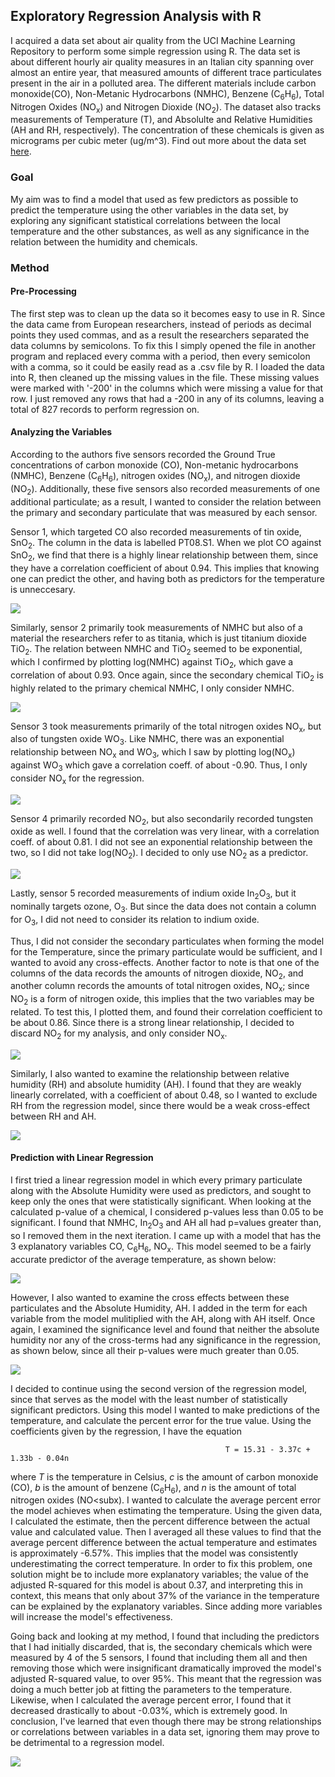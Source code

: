 ## Exploratory Regression Analysis with R
I acquired a data set about air quality from the UCI Machine Learning Repository to perform some simple regression using R. The data set is about different hourly air quality measures in an Italian city spanning over almost an entire year, that measured amounts of different trace particulates present in the air in a polluted area. The different materials include carbon monoxide(CO), Non-Metanic Hydrocarbons (NMHC), Benzene (C<sub>6</sub>H<sub>6</sub>), Total Nitrogen Oxides (NO<sub>x</sub>) and Nitrogen Dioxide (NO<sub>2</sub>). The dataset also tracks measurements of Temperature (T), and Absolulte and Relative Humidities (AH and RH, respectively). The concentration of these chemicals is given as micrograms per cubic meter (ug/m^3). Find out more about the data set [here](https://archive.ics.uci.edu/ml/datasets/Air+Quality).

### Goal
My aim was to find a model that used as few predictors as possible to predict the temperature using the other variables in the data set, by exploring any significant statistical correlations between the local temperature and the other substances, as well as any significance in the relation between the humidity and chemicals.

### Method
#### Pre-Processing
The first step was to clean up the data so it becomes easy to use in R. Since the data came from European researchers, instead of periods as decimal points they used commas, and as a result the researchers separated the data columns by semicolons. To fix this I simply opened the file in another program and replaced every comma with a period, then every semicolon with a comma, so it could be easily read as a .csv file by R. I loaded the data into R, then cleaned up the missing values in the file. These missing values were marked with '-200' in the columns which were missing a value for that row. I just removed any rows that had a -200 in any of its columns, leaving a total of 827 records to perform regression on.

#### Analyzing the Variables
According to the authors five sensors recorded the Ground True concentrations of carbon monoxide (CO), Non-metanic hydrocarbons (NMHC), Benzene (C<sub>6</sub>H<sub>6</sub>), nitrogen oxides (NO<sub>x</sub>), and nitrogen dioxide (NO<sub>2</sub>). Additionally, these five sensors also recorded measurements of one additional particulate; as a result, I wanted to consider the relation between the primary and secondary particulate that was measured by each sensor. 

Sensor 1, which targeted CO also recorded measurements of tin oxide, SnO<sub>2</sub>. The column in the data is labelled PT08.S1. When we plot CO against SnO<sub>2</sub>, we find that there is a highly linear relationship between them, since they have a correlation coefficient of about 0.94. This implies that knowing one can predict the other, and having both as predictors for the temperature is unneccesary.

![](plots/CO_SnO2.png)

Similarly, sensor 2 primarily took measurements of NMHC but also of a material the researchers refer to as titania, which is just titanium dioxide TiO<sub>2</sub>. The relation between NMHC and TiO<sub>2</sub> seemed to be exponential, which I confirmed by plotting log(NMHC) against TiO<sub>2</sub>, which gave a correlation of about 0.93. Once again, since the secondary chemical TiO<sub>2</sub> is highly related to the primary chemical NMHC, I only consider NMHC.

![](plots/NMHC_TiO2.png)

Sensor 3 took measurements primarily of the total nitrogen oxides NO<sub>x</sub>, but also of tungsten oxide WO<sub>3</sub>. Like NMHC, there was an exponential relationship between NO<sub>x</sub> and WO<sub>3</sub>, which I saw by plotting log(NO<sub>x</sub>) against WO<sub>3</sub> which gave a correlation coeff. of about -0.90. Thus, I only consider NO<sub>x</sub> for the regression.

![](plots/NOx_WO3.png)

Sensor 4 primarily recorded NO<sub>2</sub>, but also secondarily recorded tungsten oxide as well. I found that the correlation was very linear, with a correlation coeff. of about 0.81. I did not see an exponential relationship between the two, so I did not take log(NO<sub>2</sub>). I decided to only use NO<sub>2</sub> as a predictor.

![](plots/NO2_WO3.png)

Lastly, sensor 5 recorded measurements of indium oxide In<sub>2</sub>O<sub>3</sub>, but it nominally targets ozone, O<sub>3</sub>. But since the data does not contain a column for O<sub>3</sub>, I did not need to consider its relation to indium oxide.

Thus, I did not consider the secondary particulates when forming the model for the Temperature, since the primary particulate would be sufficient, and I wanted to avoid any cross-effects. Another factor to note is that one of the columns of the data records the amounts of nitrogen dioxide, NO<sub>2</sub>, and another column records the amounts of total nitrogen oxides, NO<sub>x</sub>; since NO<sub>2</sub> is a form of nitrogen oxide, this implies that the two variables may be related. To test this, I plotted them, and found their correlation coefficient to be about 0.86. Since there is a strong linear relationship, I decided to discard NO<sub>2</sub> for my analysis, and only consider NO<sub>x</sub>.

![](plots/NOx_NO2.png)

Similarly, I also wanted to examine the relationship between relative humidity (RH) and absolute humidity (AH). I found that they are weakly linearly correlated, with a coefficient of about 0.48, so I wanted to exclude RH from the regression model, since there would be a weak cross-effect between RH and AH.

![](plots/AH_RH.png)

#### Prediction with Linear Regression
I first tried a linear regression model in which every primary particulate along with the Absolute Humidity were used as predictors, and sought to keep only the ones that were statistically significant. When looking at the calculated p-value of a chemical, I considered p-values less than 0.05 to be significant. I found that NMHC, In<sub>2</sub>O<sub>3</sub> and AH all had p=values greater than, so I removed them in the next iteration. I came up with a model that has the 3 explanatory variables CO, C<sub>6</sub>H<sub>6</sub>, NO<sub>x</sub>. This model seemed to be a fairly accurate predictor of the average temperature, as shown below:

![](reg/reg_2.JPG)

However, I also wanted to examine the cross effects between these particulates and the Absolute Humidity, AH. I added in the term for each variable from the model mulitiplied with the AH, along with AH itself. Once again, I examined the significance level and found that neither the absolute humidity nor any of the cross-terms had any significance in the regression, as shown below, since all their p-values were much greater than 0.05.

![](reg/reg_3.JPG)

I decided to continue using the second version of the regression model, since that serves as the model with the least number of statistically significant predictors. Using this model I wanted to make predictions of the temperature, and calculate the percent error for the true value. Using the coefficients given by the regression, I have the equation

                                                    T = 15.31 - 3.37c + 1.33b - 0.04n

where *T* is the temperature in Celsius, *c* is the amount of carbon monoxide (CO), *b* is the amount of benzene (C<sub>6</sub>H<sub>6</sub>), and *n* is the amount of total nitrogen oxides (NO<subx</sub>). I wanted to calculate the average percent error the model achieves when estimating the temperature. Using the given data, I calculated the estimate, then the percent difference between the actual value and calculated value. Then I averaged all these values to find that the average percent difference between the actual temperature and estimates is approximately -6.57%. This implies that the model was consistently underestimating the correct temperature. In order to fix this problem, one solution might be to include more explanatory variables; the value of the adjusted R-squared for this model is about 0.37, and interpreting this in context, this means that only about 37% of the variance in the temperature can be explained by the explanatory variables. Since adding more variables will increase the model's effectiveness. 

Going back and looking at my method, I found that including the predictors that I had initially discarded, that is, the secondary chemicals which were measured by 4 of the 5 sensors, I found that including them all and then removing those which were insignificant dramatically improved the model's adjusted R-squared value, to over 95%. This meant that the regression was doing a much better job at fitting the parameters to the temperature. Likewise, when I calculated the average percent error, I found that it decreased drastically to about -0.03%, which is extremely good. In conclusion, I've learned that even though there may be strong relationships or correlations between variables in a data set, ignoring them may prove to be detrimental to a regression model. 

![](reg/reg_4.JPG)
